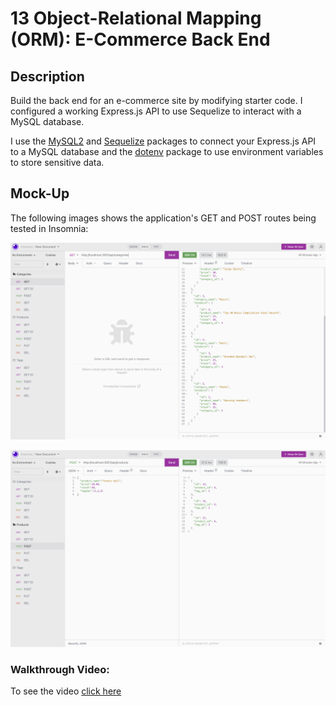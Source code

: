 # 13 Object-Relational Mapping (ORM): E-Commerce Back End

## Description

Build the back end for an e-commerce site by modifying starter code. I configured a working Express.js API to use Sequelize to interact with a MySQL database.

I use the [MySQL2](https://www.npmjs.com/package/mysql2) and [Sequelize](https://www.npmjs.com/package/sequelize) packages to connect your Express.js API to a MySQL database and the [dotenv](https://www.npmjs.com/package/dotenv) package to use environment variables to store sensitive data.


## Mock-Up

The following images shows the application's GET and POST routes being tested in Insomnia:

![In Insomnia, tests some of the routes. GET](./Assets/GET.png)

![In Insomnia, tests some of the routes. POST](./Assets/POST.png)


### Walkthrough Video:

 To see the video [click here](https://drive.google.com/file/d/1KhNkuJzXHh89IuPNzIuHcJ64J8k7rjKG/view)
